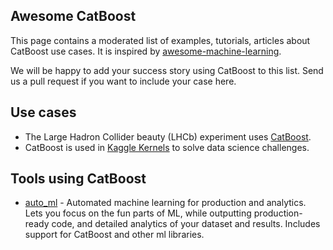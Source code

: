 Awesome CatBoost
----------------

This page contains a moderated list of examples, tutorials, articles about CatBoost use cases. It is inspired by [awesome-machine-learning](https://github.com/dmlc/mxnet/blob/master/example/README.md).

We will be happy to add your success story using CatBoost to this list. Send us a pull request if you want to include your case here.


## Use cases
* The Large Hadron Collider beauty (LHCb) experiment uses [CatBoost](https://catboost.ai/news#particle_identification).
* CatBoost is used in [Kaggle Kernels](https://www.kaggle.com/kernels?sortBy=relevance&group=everyone&search=catboost&page=1&pageSize=100) to solve data science challenges.

## Tools using CatBoost
* [auto_ml](https://github.com/ClimbsRocks/auto_ml) - Automated machine learning for production and analytics. Lets you focus on the fun parts of ML, while outputting production-ready code, and detailed analytics of your dataset and results. Includes support for CatBoost and other ml libraries.

